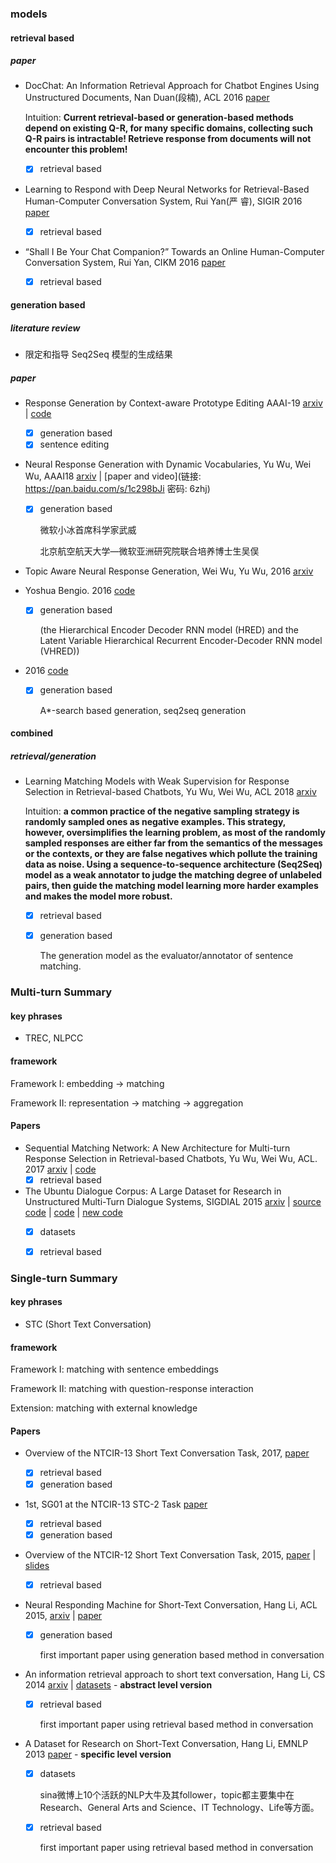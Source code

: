 ### models

#### retrieval based

##### paper

+ DocChat: An Information Retrieval Approach for Chatbot Engines Using Unstructured Documents, Nan Duan(段楠), ACL 2016 [paper](http://aclweb.org/anthology/P16-1049)

  Intuition: **Current retrieval-based or generation-based methods depend on existing Q-R, for many specific domains, collecting such Q-R pairs is intractable! Retrieve response from documents will not encounter this problem!**

  - [x] retrieval based

+ Learning to Respond with Deep Neural Networks for Retrieval-Based Human-Computer Conversation System, Rui Yan(严 睿), SIGIR 2016 [paper](http://ruiyan.me/)

  - [x] retrieval based

+ “Shall I Be Your Chat Companion?” Towards an Online Human-Computer Conversation System, Rui Yan, CIKM 2016 [paper](http://ruiyan.me/)

  - [x] retrieval based

#### generation based

##### literature review

- 限定和指导 Seq2Seq 模型的生成结果

##### paper

- Response Generation by Context-aware Prototype Editing AAAI-19 [arxiv](https://arxiv.org/abs/1806.07042) | [code](https://github.com/MarkWuNLP/ResponseEdit)

  - [x] generation based
  - [x] sentence editing

- Neural Response Generation with Dynamic Vocabularies, Yu Wu, Wei Wu, AAAI18 [arxiv](https://arxiv.org/abs/1711.11191) | [paper and video](链接: https://pan.baidu.com/s/1c298bJi 密码: 6zhj)

  - [x] generation based

    微软小冰首席科学家武威

    北京航空航天大学—微软亚洲研究院联合培养博士生吴俣

- Topic Aware Neural Response Generation, Wei Wu, Yu Wu, 2016 [arxiv](https://arxiv.org/abs/1606.08340)

- Yoshua Bengio. 2016 [code](https://github.com/julianser/hed-dlg-truncated)

  - [x] generation based 

    (the Hierarchical Encoder Decoder RNN model (HRED) and the Latent Variable Hierarchical Recurrent Encoder-Decoder RNN model (VHRED))

- 2016 [code](https://github.com/UFAL-DSG/tgen)

  - [x] generation based

    A*-search based generation, seq2seq generation



#### combined

##### retrieval/generation

+ Learning Matching Models with Weak Supervision for Response Selection in Retrieval-based Chatbots, Yu Wu, Wei Wu, ACL 2018 [arxiv](https://arxiv.org/abs/1805.02333)

  Intuition: **a common practice of the negative sampling strategy is randomly sampled ones as negative examples. This strategy, however, oversimplifies the learning problem, as most of the randomly sampled responses are either far from the semantics of the messages or the contexts, or they are false negatives which pollute the training data as noise. Using a sequence-to-sequence architecture (Seq2Seq) model as a weak annotator to judge the matching degree of unlabeled pairs, then guide the matching model learning more harder examples and makes the model more robust.**

  - [x] retrieval based

  - [x] generation based

    The generation model as the evaluator/annotator of sentence matching.

### Multi-turn Summary

#### key phrases

- TREC, NLPCC

#### framework

Framework I: embedding -> matching

Framework II: representation -> matching -> aggregation

#### Papers

+ Sequential Matching Network: A New Architecture for Multi-turn Response Selection in Retrieval-based Chatbots, Yu Wu, Wei Wu, ACL. 2017 [arxiv](https://arxiv.org/abs/1612.01627) | [code](https://github.com/MarkWuNLP/MultiTurnResponseSelection) 
  + [x] retrieval based
+ The Ubuntu Dialogue Corpus: A Large Dataset for Research in Unstructured Multi-Turn Dialogue Systems, SIGDIAL 2015 [arxiv](https://arxiv.org/abs/1506.08909) | [source code](https://github.com/npow/ubottu) | [code](https://github.com/dennybritz/chatbot-retrieval) | [new code](https://github.com/Irvinglove/chatbot-retrieval)
  - [x] datasets
  - [x] retrieval based



### Single-turn Summary

#### key phrases

- STC (Short Text Conversation)

#### framework

Framework I: matching with sentence embeddings

Framework II: matching with question-response interaction

Extension: matching with external knowledge

#### Papers

+ Overview of the NTCIR-13 Short Text Conversation Task, 2017, [paper](http://research.nii.ac.jp/ntcir/workshop/OnlineProceedings13/pdf/ntcir/01-NTCIR13-OV-STC-ShangL.pdf)

  - [x] retrieval based
  - [x] generation based

+ 1st, SG01 at the NTCIR-13 STC-2 Task [paper](https://pdfs.semanticscholar.org/27db/6405eb83709918d75b87fe80ba5acc36277f.pdf)

  - [x] retrieval based
  - [x] generation based

+ Overview of the NTCIR-12 Short Text Conversation Task, 2015, [paper](http://research.nii.ac.jp/ntcir/workshop/OnlineProceedings12/pdf/ntcir/OVERVIEW/01-NTCIR12-OV-STC-ShangL.pdf) | [slides](http://research.nii.ac.jp/ntcir/workshop/OnlineProceedings12/pdf/ntcir/OVERVIEW/01-NTCIR12-OV-STC-ShangL_slides.pdf)

  - [x] retrieval based

+ Neural Responding Machine for Short-Text Conversation, Hang Li, ACL 2015, [arxiv](https://arxiv.org/abs/1503.02364) | [paper](http://anthology.aclweb.org/P/P15/P15-1152.pdf)

  - [x] generation based

    first important paper using generation based method in conversation

+ An information retrieval approach to short text conversation, Hang Li, CS 2014 [arxiv](https://arxiv.org/abs/1408.6988) | [datasets](http://data.noahlab.com.hk/conversation/) - **abstract level version**

  - [x] retrieval based

    first important paper using retrieval based method in conversation

+ A Dataset for Research on Short-Text Conversation, Hang Li, EMNLP 2013 [paper](http://www.hangli-hl.com/recent-publications.html) - **specific level version**

  - [x] datasets

    sina微博上10个活跃的NLP大牛及其follower，topic都主要集中在Research、General Arts and Science、IT Technology、Life等方面。

  - [x] retrieval based

    first important paper using retrieval based method in conversation







